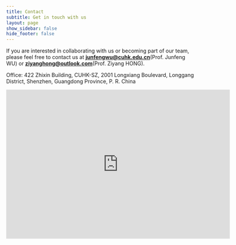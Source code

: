 ```yaml
---
title: Contact
subtitle: Get in touch with us
layout: page
show_sidebar: false
hide_footer: false
---
```



If you are interested in collaborating with us or becoming part of our team, please feel free to contact us at **junfengwu@cuhk.edu.cn**(Prof. Junfeng WU) or **ziyanghong@outlook.com**(Prof. Ziyang HONG).

Office: 422 Zhixin Building, CUHK-SZ, 2001 Longxiang Boulevard, Longgang District, Shenzhen, Guangdong Province, P. R. China

<div class="mapouter"><div class="gmap_canvas"><iframe width="600" height="400" id="gmap_canvas" src="https://www.google.com/maps/embed?pb=!1m18!1m12!1m3!1d3788.9185246720867!2d114.2090291175644!3d22.688976036600966!2m3!1f0!2f0!3f0!3m2!1i1024!2i768!4f13.1!3m3!1m2!1s0x3404769e8e03db83%3A0x72bee586ac015803!2z6aaZ5riv5Lit5paH5aSn5a2m77yI5rex5Zyz77yJ!5e0!3m2!1szh-CN!2shk!4v1761362496577!5m2!1szh-CN!2shk" width="600" height="450" style="border:0;" allowfullscreen="" loading="lazy" referrerpolicy="no-referrer-when-downgrade"></iframe><a href="https://www.embedgooglemap.net">embedgooglemap.net</a></div><style>.mapouter{position:relative;text-align:right;height:400px;width:600px;}.gmap_canvas {overflow:hidden;background:none!important;height:400px;width:600px;}</style></div>

